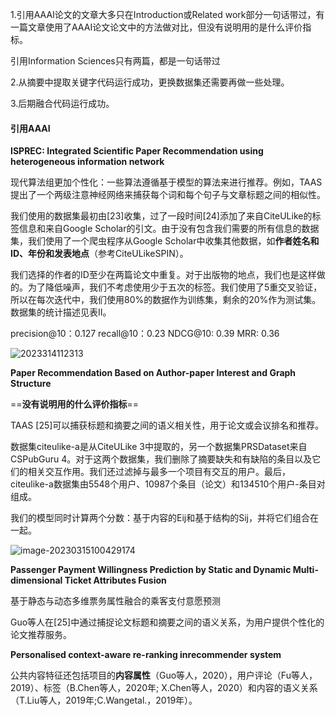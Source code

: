 1.引用AAAI论文的文章大多只在Introduction或Related work部分一句话带过，有一篇文章使用了AAAI论文论文中的方法做对比，但没有说明用的是什么评价指标。

引用Information Sciences只有两篇，都是一句话带过

2.从摘要中提取关键字代码运行成功，更换数据集还需要再做一些处理。

3.后期融合代码运行成功。

#### 引用AAAI

**ISPREC: Integrated Scientific Paper Recommendation using heterogeneous information network**

现代算法组更加个性化：一些算法遵循基于模型的算法来进行推荐。例如，TAAS提出了一个两级注意神经网络来捕获每个词和每个句子与文章标题之间的相似性。

我们使用的数据集最初由[23]收集，过了一段时间[24]添加了来自CiteULike的标签信息和来自Google Scholar的引文。由于没有包含我们需要的所有信息的数据集，我们使用了一个爬虫程序从Google Scholar中收集其他数据，如**作者姓名和ID、年份和发表地点**（参考CiteULikeSPIN）。

我们选择的作者的ID至少在两篇论文中重复。对于出版物的地点，我们也是这样做的。为了降低噪声，我们不考虑使用少于五次的标签。我们使用了5重交叉验证，所以在每次迭代中，我们使用80%的数据作为训练集，剩余的20%作为测试集。数据集的统计描述见表II。

precision@10：0.127     recall@10：0.23    NDCG@10: 0.39     MRR: 0.36

![2023314112313](https://gitee.com/ning13445/picture/raw/master/picture/1/2023314112313.bmp)



**Paper Recommendation Based on Author-paper Interest and Graph Structure**

==**没有说明用的什么评价指标**==

TAAS [25]可以捕获标题和摘要之间的语义相关性，用于论文或会议排名和推荐。

数据集citeulike-a是从CiteULike 3中提取的，另一个数据集PRSDataset来自CSPubGuru 4。对于这两个数据集，我们删除了摘要缺失和有缺陷的条目以及它们的相关交互作用。我们还过滤掉与最多一个项目有交互的用户。最后，citeulike-a数据集由5548个用户、10987个条目（论文）和134510个用户-条目对组成。

我们的模型同时计算两个分数：基于内容的Eij和基于结构的Sij，并将它们组合在一起。

![image-20230315100429174](https://gitee.com/ning13445/picture/raw/master/picture/1/image-20230315100429174.png)

**Passenger Payment Willingness Prediction by Static and Dynamic Multi-dimensional Ticket Attributes Fusion**

基于静态与动态多维票务属性融合的乘客支付意愿预测

Guo等人在[25]中通过捕捉论文标题和摘要之间的语义关系，为用户提供个性化的论文推荐服务。



**Personalised context-aware re-ranking inrecommender system**

公共内容特征还包括项目的**内容属性**（Guo等人，2020），用户评论（Fu等人，2019）、标签（B.Chen等人，2020年; X.Chen等人，2020）和内容的语义关系（T.Liu等人，2019年;C.Wangetal.，2019年）。



